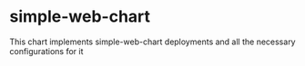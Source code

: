 # simple-web-chart
This chart implements simple-web-chart deployments and all the necessary configurations for it